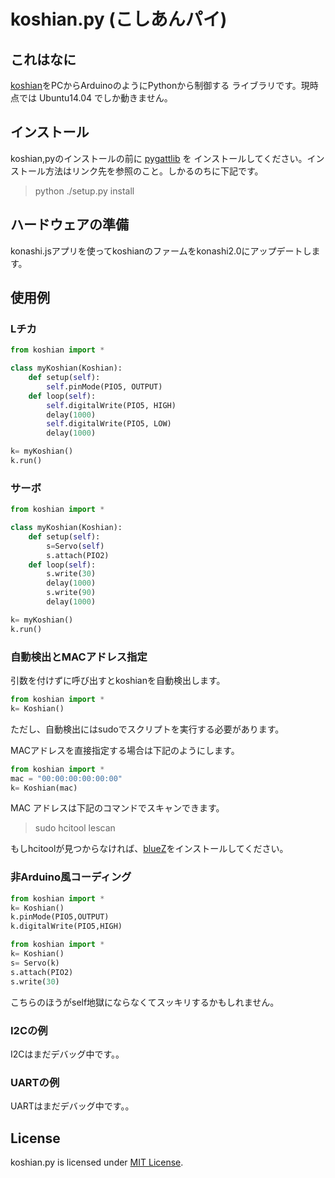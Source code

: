 # koshian.py (こしあんパイ)

## これはなに

[koshian](http://www.m-pression.com/ja/solutions/boards/koshian)をPCからArduinoのようにPythonから制御する
ライブラリです。現時点では Ubuntu14.04 でしか動きません。

## インストール

koshian,pyのインストールの前に [pygattlib](https://bitbucket.org/OscarAcena/pygattlib) を
インストールしてください。インストール方法はリンク先を参照のこと。しかるのちに下記です。

> python ./setup.py install

## ハードウェアの準備

konashi.jsアプリを使ってkoshianのファームをkonashi2.0にアップデートします。

## 使用例


### Lチカ
```python
from koshian import *

class myKoshian(Koshian):
    def setup(self):    
        self.pinMode(PIO5, OUTPUT)
    def loop(self):
        self.digitalWrite(PIO5, HIGH)
        delay(1000)
        self.digitalWrite(PIO5, LOW)
        delay(1000)

k= myKoshian()
k.run()
```

### サーボ
```python
from koshian import *

class myKoshian(Koshian):
    def setup(self):    
        s=Servo(self)
        s.attach(PIO2)
    def loop(self):
        s.write(30)
        delay(1000)
        s.write(90)
        delay(1000)

k= myKoshian()
k.run()
```

### 自動検出とMACアドレス指定

引数を付けずに呼び出すとkoshianを自動検出します。

```python
from koshian import *
k= Koshian()

```
ただし、自動検出にはsudoでスクリプトを実行する必要があります。

MACアドレスを直接指定する場合は下記のようにします。

```python
from koshian import *
mac = "00:00:00:00:00:00"
k= Koshian(mac)
```

MAC アドレスは下記のコマンドでスキャンできます。

> sudo hcitool lescan

もしhcitoolが見つからなければ、[blueZ](http://www.bluez.org/)をインストールしてください。


### 非Arduino風コーディング

```python
from koshian import *
k= Koshian()
k.pinMode(PIO5,OUTPUT)
k.digitalWrite(PIO5,HIGH)
```

```python
from koshian import *
k= Koshian()
s= Servo(k)
s.attach(PIO2)
s.write(30)
```

こちらのほうがself地獄にならなくてスッキリするかもしれません。

### I2Cの例

I2Cはまだデバッグ中です。。

### UARTの例

UARTはまだデバッグ中です。。


## License

koshian.py is licensed under [MIT License](http://opensource.org/licenses/mit-license.php).
